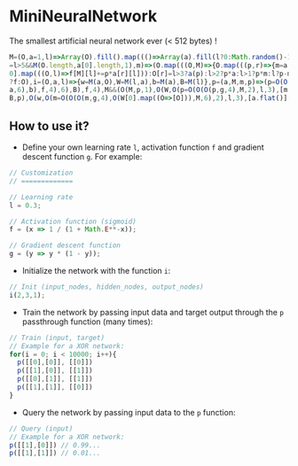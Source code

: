 ﻿# MiniNeuralNetwork

The smallest artificial neural network ever (&lt; 512 bytes) !

```js
M=(O,a=1,l)=>Array(O).fill().map((()=>Array(a).fill(l?0:Math.random()-1))),O=(O,a,l,f
=l>5&&M(O.length,a[0].length,1),m)=>(O.map(((O,M)=>{O.map(((p,r)=>{m=a[M]?.[r],l>5?a[
0].map(((O,l)=>f[M][l]+=p*a[r][l])):O[r]=l>3?a(p):l>2?p*a:l>1?p*m:l?p-m:p+m}))})),l>5
?f:O),i=(O,a,l)=>{w=M(a,O),W=M(l,a),b=M(a),B=M(l)},p=(a,M,m,p)=>(p=O(O(O(W,O(O(m=O(w,
a,6),b),f,4),6),B),f,4),M&&(O(M,p,1),O(W,O(p=O(O(O(p,g,4),M,2),l,3),[m.flat()],6)),O(
B,p),O(w,O(m=O(O(O(m,g,4),O(W[0].map((O=>[O])),M,6),2),l,3),[a.flat()],6)),O(b,m)),p)
```

## How to use it?

- Define your own learning rate `l`, activation function `f` and gradient descent function `g`. For example:

```js
// Customization
// =============

// Learning rate
l = 0.3;

// Activation function (sigmoid)
f = (x => 1 / (1 + Math.E**-x));

// Gradient descent function
g = (y => y * (1 - y));
```

- Initialize the network with the function `i`:

```js
// Init (input_nodes, hidden_nodes, output_nodes)
i(2,3,1);
```

- Train the network by passing input data and target output through the `p` passthrough function (many times):

```js
// Train (input, target)
// Example for a XOR network:
for(i = 0; i < 10000; i++){
  p([[0],[0]], [[0]])
  p([[1],[0]], [[1]])
  p([[0],[1]], [[1]])
  p([[1],[1]], [[0]])
}
```

- Query the network by passing input data to the `p` function:

```js
// Query (input)
// Example for a XOR network:
p([[1],[0]]) // 0.99...
p([[1],[1]]) // 0.01...
```
